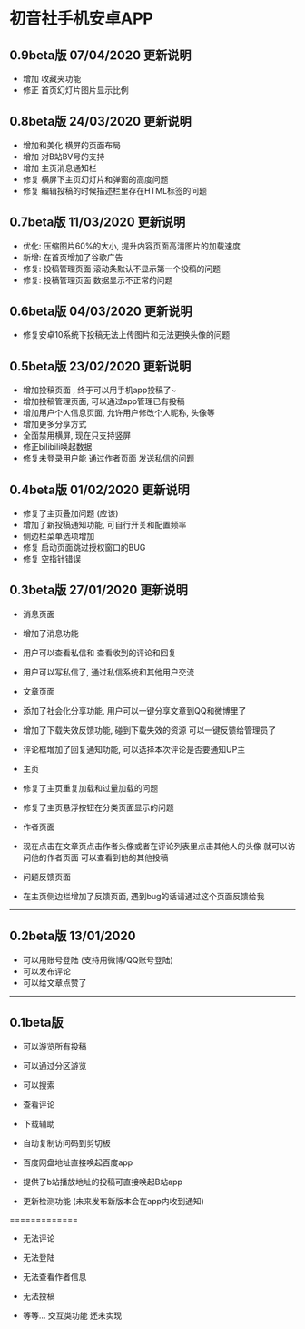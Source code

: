 
# 初音社手机安卓APP


## 0.9beta版 07/04/2020 更新说明
- 增加 收藏夹功能
- 修正 首页幻灯片图片显示比例

## 0.8beta版 24/03/2020 更新说明
- 增加和美化 横屏的页面布局
- 增加 对B站BV号的支持
- 增加 主页消息通知栏
- 修复 横屏下主页幻灯片和弹窗的高度问题
- 修复 编辑投稿的时候描述栏里存在HTML标签的问题




## 0.7beta版 11/03/2020 更新说明
- 优化: 压缩图片60%的大小, 提升内容页面高清图片的加载速度
- 新增: 在首页增加了谷歌广告
- 修复: 投稿管理页面 滚动条默认不显示第一个投稿的问题
- 修复: 投稿管理页面 数据显示不正常的问题

## 0.6beta版 04/03/2020 更新说明
- 修复安卓10系统下投稿无法上传图片和无法更换头像的问题

## 0.5beta版 23/02/2020 更新说明
- 增加投稿页面 , 终于可以用手机app投稿了~
- 增加投稿管理页面, 可以通过app管理已有投稿
- 增加用户个人信息页面, 允许用户修改个人昵称, 头像等
- 增加更多分享方式
- 全面禁用横屏, 现在只支持竖屏
- 修正bilibili唤起数据
- 修复未登录用户能 通过作者页面 发送私信的问题



## 0.4beta版 01/02/2020 更新说明

- 修复了主页叠加问题 (应该)
- 增加了新投稿通知功能, 可自行开关和配置频率
- 侧边栏菜单选项增加
- 修复 启动页面跳过授权窗口的BUG
- 修复 空指针错误



## 0.3beta版 27/01/2020 更新说明

- 消息页面
 - 增加了消息功能
 - 用户可以查看私信和 查看收到的评论和回复
 - 用户可以写私信了, 通过私信系统和其他用户交流

- 文章页面
 - 添加了社会化分享功能, 用户可以一键分享文章到QQ和微博里了
 - 增加了下载失效反馈功能, 碰到下载失效的资源 可以一键反馈给管理员了
 - 评论框增加了回复通知功能, 可以选择本次评论是否要通知UP主

- 主页
 - 修复了主页重复加载和过量加载的问题
 - 修复了主页悬浮按钮在分类页面显示的问题

- 作者页面
 - 现在点击在文章页点击作者头像或者在评论列表里点击其他人的头像 就可以访问他的作者页面 可以查看到他的其他投稿

- 问题反馈页面
 - 在主页侧边栏增加了反馈页面, 遇到bug的话请通过这个页面反馈给我


------------



## 0.2beta版 13/01/2020

  - 可以用账号登陆 (支持用微博/QQ账号登陆)
  - 可以发布评论
  - 可以给文章点赞了


***

## 0.1beta版

  - 可以游览所有投稿 

  - 可以通过分区游览

  - 可以搜索

  - 查看评论

  - 下载辅助

  - 自动复制访问码到剪切板

  - 百度网盘地址直接唤起百度app 

  - 提供了b站播放地址的投稿可直接唤起B站app

  - 更新检测功能 (未来发布新版本会在app内收到通知)
 
 =============

  - 无法评论

  -  无法登陆

  - 无法查看作者信息

  - 无法投稿

  - 等等… 交互类功能 还未实现
